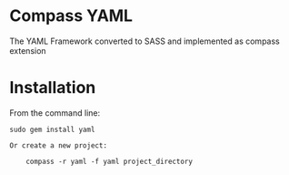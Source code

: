 Compass YAML
============

The YAML Framework converted to SASS and implemented as compass extension

Installation
============

From the command line:

    sudo gem install yaml

    Or create a new project:

        compass -r yaml -f yaml project_directory
